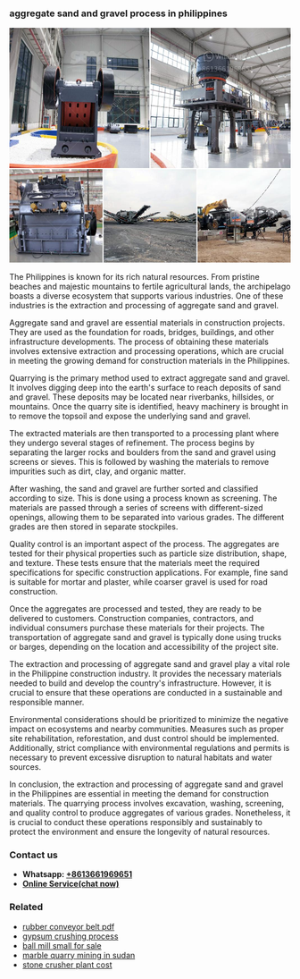 <h3>aggregate sand and gravel process in philippines</h3><img src='1708332420.jpg' alt=''><p>The Philippines is known for its rich natural resources. From pristine beaches and majestic mountains to fertile agricultural lands, the archipelago boasts a diverse ecosystem that supports various industries. One of these industries is the extraction and processing of aggregate sand and gravel.</p><p>Aggregate sand and gravel are essential materials in construction projects. They are used as the foundation for roads, bridges, buildings, and other infrastructure developments. The process of obtaining these materials involves extensive extraction and processing operations, which are crucial in meeting the growing demand for construction materials in the Philippines.</p><p>Quarrying is the primary method used to extract aggregate sand and gravel. It involves digging deep into the earth's surface to reach deposits of sand and gravel. These deposits may be located near riverbanks, hillsides, or mountains. Once the quarry site is identified, heavy machinery is brought in to remove the topsoil and expose the underlying sand and gravel.</p><p>The extracted materials are then transported to a processing plant where they undergo several stages of refinement. The process begins by separating the larger rocks and boulders from the sand and gravel using screens or sieves. This is followed by washing the materials to remove impurities such as dirt, clay, and organic matter.</p><p>After washing, the sand and gravel are further sorted and classified according to size. This is done using a process known as screening. The materials are passed through a series of screens with different-sized openings, allowing them to be separated into various grades. The different grades are then stored in separate stockpiles.</p><p>Quality control is an important aspect of the process. The aggregates are tested for their physical properties such as particle size distribution, shape, and texture. These tests ensure that the materials meet the required specifications for specific construction applications. For example, fine sand is suitable for mortar and plaster, while coarser gravel is used for road construction.</p><p>Once the aggregates are processed and tested, they are ready to be delivered to customers. Construction companies, contractors, and individual consumers purchase these materials for their projects. The transportation of aggregate sand and gravel is typically done using trucks or barges, depending on the location and accessibility of the project site.</p><p>The extraction and processing of aggregate sand and gravel play a vital role in the Philippine construction industry. It provides the necessary materials needed to build and develop the country's infrastructure. However, it is crucial to ensure that these operations are conducted in a sustainable and responsible manner.</p><p>Environmental considerations should be prioritized to minimize the negative impact on ecosystems and nearby communities. Measures such as proper site rehabilitation, reforestation, and dust control should be implemented. Additionally, strict compliance with environmental regulations and permits is necessary to prevent excessive disruption to natural habitats and water sources.</p><p>In conclusion, the extraction and processing of aggregate sand and gravel in the Philippines are essential in meeting the demand for construction materials. The quarrying process involves excavation, washing, screening, and quality control to produce aggregates of various grades. Nonetheless, it is crucial to conduct these operations responsibly and sustainably to protect the environment and ensure the longevity of natural resources.</p><h3>Contact us</h3><ul><li><strong>Whatsapp:&nbsp;<a href="https://wa.me/8613661969651">+8613661969651</a></strong></li><li><a href="https://swt.shibang-china.com/?git&amp;zhl&amp;aggregate sand and gravel process in philippines"><strong>Online Service(chat now)</strong></a></li></ul><h3>Related</h3><ul><li><a href='rubber conveyor belt pdf.md'>rubber conveyor belt pdf</a></li><li><a href='gypsum crushing process.md'>gypsum crushing process</a></li><li><a href='ball mill small for sale.md'>ball mill small for sale</a></li><li><a href='marble quarry mining in sudan.md'>marble quarry mining in sudan</a></li><li><a href='stone crusher plant cost.md'>stone crusher plant cost</a></li></ul>